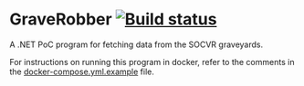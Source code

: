# GraveRobber [![Build status](https://ci.appveyor.com/api/projects/status/5mi46yeu399v3h6f/branch/master?svg=true)](https://ci.appveyor.com/project/ArcticEcho/graverobber/branch/master)

A .NET PoC program for fetching data from the SOCVR graveyards.

For instructions on running this program in docker, refer to the comments in the [docker-compose.yml.example](/docker-compose.yml.example) file.
